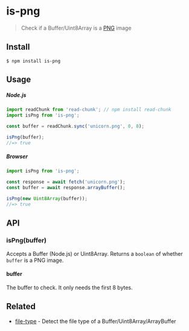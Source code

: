 # is-png

> Check if a Buffer/Uint8Array is a [PNG](https://en.wikipedia.org/wiki/Portable_Network_Graphics) image

## Install

```
$ npm install is-png
```

## Usage

##### Node.js

```js
import readChunk from 'read-chunk'; // npm install read-chunk
import isPng from 'is-png';

const buffer = readChunk.sync('unicorn.png', 0, 8);

isPng(buffer);
//=> true
```

##### Browser

```js
import isPng from 'is-png';

const response = await fetch('unicorn.png');
const buffer = await response.arrayBuffer();

isPng(new Uint8Array(buffer));
//=> true
```

## API

### isPng(buffer)

Accepts a Buffer (Node.js) or Uint8Array. Returns a `boolean` of whether `buffer` is a PNG image.

#### buffer

The buffer to check. It only needs the first 8 bytes.

## Related

- [file-type](https://github.com/sindresorhus/file-type) - Detect the file type of a Buffer/Uint8Array/ArrayBuffer

